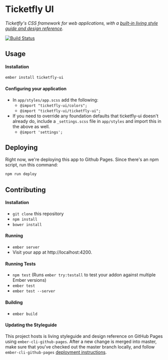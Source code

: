 # Ticketfly UI

_Ticketfly's CSS framework for web applications, with a [built-in living style guide and design reference](http://ticketfly.github.io/ticketfly-ui)._

[![Build Status](https://travis-ci.org/Ticketfly/ticketfly-ui.svg?branch=master)](https://travis-ci.org/Ticketfly/ticketfly-ui)

## Usage

#### Installation

```sh
ember install ticketfly-ui
```

#### Configuring your application

* In `app/styles/app.scss` add the following:
  -  `@import "ticketfly-ui/colors";`
  -  `@import "ticketfly-ui/ticketfly-ui";`
* If you need to override any foundation defaults that ticketfly-ui doesn't already do, include a `_settings.scss` file in `app/styles` and import this in the above as well.
  -  `@import 'settings';`

## Deploying

Right now, we're deploying this app to Github Pages. Since there's an npm script, run this command:

```sh
npm run deploy
```


## Contributing

#### Installation

* `git clone` this repository
* `npm install`
* `bower install`

#### Running

* `ember server`
* Visit your app at http://localhost:4200.

#### Running Tests

* `npm test` (Runs `ember try:testall` to test your addon against multiple Ember versions)
* `ember test`
* `ember test --server`

#### Building

* `ember build`

#### Updating the Styleguide

This project hosts is living styleguide and design reference on GitHub Pages using `ember-cli-github-pages`. After a new change is merged into master, make sure that you've
checked out the master branch locally, and follow `ember-cli-github-pages` [deployment instructions](https://github.com/poetic/ember-cli-github-pages#usage).

